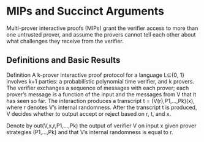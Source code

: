 # MIPs and Succinct Arguments
Multi-prover interactive proofs (MIPs) grant the verifier access to more than one untrusted prover, and assume the provers 
cannot tell each other about what challenges they receive from the verifier.

## Definitions and Basic Results
Definition
A k-prover interactive proof protocol for a language L⊆{0, 1} involves k+1 parties: a probabilistic polynomial time verifier, 
and k provers. 
The verifier exchanges a sequence of messages with each prover; 
each prover’s message is a function of the input and the messages from V that it has seen so far. 
The interaction produces a transcript t = (V(r),P1,...,Pk)(x), where r denotes V’s internal randomness. 
After the transcript t is produced, V decides whether to output accept or reject based on r, t, and x. 

Denote by out(V,x,r,P1,...,Pk) the output of verifier V on input x given prover strategies (P1,...,Pk) and that V’s internal randomness is equal to r.
